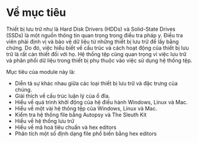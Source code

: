 # Về mục tiêu

Thiết bị lưu trữ như là Hard Disk Drivers (HDDs) và Solid-State Drives (SSDs) là một nguồn thông tin quan trọng trong điều tra pháp y. Điều tra viên phải định vị và bảo vệ dữ liệu từ những thiết bị lưu trữ để lấy bằng chứng. Do đó, việc hiểu biết về cấu trúc và cách hoạt động của thiết bị lưu trữ là rất càn thiết đối với họ. Hệ thống tệp cũng quan trọng vì việc lưu trữ và phân phối dữ liệu trong thiết bị phụ thuộc vào việc sử dụng hệ thống tệp.

Mục tiêu của module này là:

- Diễn tả sự khác nhau giữa các loại thiết bị lưu trữ và đặc trưng của chúng.
- Giải thích về cấu trúc luận lý của ổ đĩa.
- Hiểu về quá trình khởi động của hệ điều hành Windows, Linux và Mac.
- Hiểu về một vài hệ thông tệp của Windows, Linux và Mac.
- Kiểm tra hệ thống file bằng Autopsy và The Sleuth Kit
- Hiểu về hệ thống lưu trữ
- Hiểu về mã hoá tiêu chuẩn và hex editors
- Phân tích một số định dạng file phổ biến bằng hex editors
